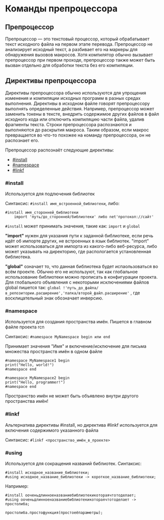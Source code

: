 # Команды препроцессора
## Препроцессор
Препроцессор — это текстовый процессор, который обрабатывает текст исходного файла на первом этапе перевода.
Препроцессор не анализирует исходный текст, а разбивает его на маркеры для обнаружения вызовов макросов.
Хотя компилятор обычно вызывает препроцессор при первом проходе, препроцессор также может быть вызван отдельно для обработки текста без его компиляции.

## Директивы препроцессора
Директивы препроцессора обычно используются для упрощения изменения и компиляции исходных программ в разных средах выполнения.
Директивы в исходном файле говорят препроцессору выполнять определенные действия.
Например, препроцессор может заменить токены в тексте, внедрить содержимое других файлов в файл исходного кода или отключить компиляцию части файла, удалив фрагменты текста.
Строки препроцессора распознаются и выполняются до раскрытия макроса.
Таким образом, если макрос превращается во что-то похожее на команду препроцессора, он не распознает его.

Препроцессор распознаёт следующие директивы:
- [#install](#1)
- [#namespace](#2)
- [#linkf](#3)

### <a name="1">#install</a>

Используется для подлючения библиотек

Синтаксис: `#install имя_встроенной_библиотеки`, либо:
```
#install имя_сторонней_библиотеки
    import 'путь/до_сторонней/библиотеки' либо net'протокол://сайт'
```
`#install` может принимать значения, такие как: `import` и `global`

**"import"** нужен для указания пути к заданной библиотеке, если речь идёт об импорте других, не встроенных в язык библиотек.
"import" может использоваться для импорта из какого-либо веб-ресурса, либо может указывать на директорию, где распологается установленная библиотека.

**"global"** означает то, что данная библиотека будет испаользоваться во всём проекте.
Обычно его не используют, так как глобальное использование библиотеки можно прописать в конфигурации проекта.
Для глобального объявления с некоторыми исключениями файлов global пишется так: `global !'путь_до_файла/в_репозитории.расширение','папка/второй_файл.расширение'`
, где восклицательный знак обозначает инверсию.

### <a name="2">#namespace</a>

Используется для создания пространства имён. Пишется в главном файле проекта rcn

Синтаксис: `#namespace MyNamespace begin или end`

Принимает значения "Имя" и включение/исключение для письма множества пространств имён в одном файле
```
#namespace MyNamespace1 begin
print("Hello, world!")
#namespace end

#namespace MyNamespace2 begin
print("Hello, programmer!")
#namespace end
```
Пространство имён не может быть объявлено внутри другого пространства имён!

### <a name="3">#linkf</a>

Альтернатива директивы #install, но директива #linkf используется для включения содержимого указанного файла

Синтаксис: `#linkf <пространство_имён_в_проекте>`

### <a name="4">#using</a>

Используется для сокращения названий библиотек. Синтаксис:
```
#install исходное_название_библиотеки;
#using исходное_название_библиотеки -> короткое_название_библиотеки;
```

Например:
```
#install ооченьдлинноеназваниебиблиотекикотораячтотоделает;
#using ооченьдлинноеназваниебиблиотекикотораячтотоделает -> простолиба;

простолиба.простофункция(простоеёпараметры);
```
